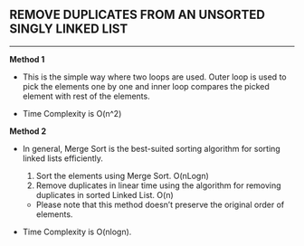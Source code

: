 ## REMOVE DUPLICATES FROM AN UNSORTED SINGLY LINKED LIST
___

**Method 1**
- This is the simple way where two loops are used. Outer loop is used to pick the elements one by one and inner loop compares the picked element with rest of the elements.

- Time Complexity is O(n^2)

**Method 2**
- In general, Merge Sort is the best-suited sorting algorithm for sorting linked lists efficiently. 
    1. Sort the elements using Merge Sort. O(nLogn) 
    2. Remove duplicates in linear time using the algorithm for removing duplicates in sorted Linked List. O(n) 
    - Please note that this method doesn’t preserve the original order of elements.

- Time Complexity is O(nlogn).